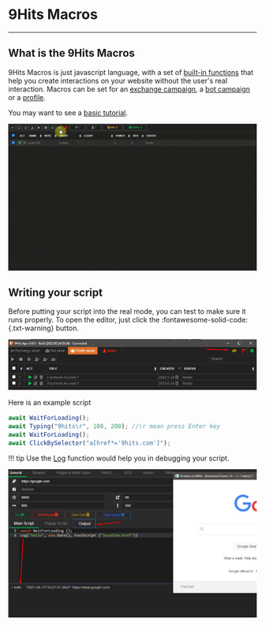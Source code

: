 # 9Hits Macros

---------

## What is the 9Hits Macros
9Hits Macros is just javascript language, with a set of [built-in functions](functions.md) that help you create interactions on your website without the user's real interaction. Macros can be set for an [exchange campaign](../9hits-app/exchange/manage-campaign.md#macros), a [bot campaign](../9hits-app/bot/manage-campaign.md) or a [profile](../9hits-app/profile-mode.md).

You may want to see a [basic tutorial](https://forum.9hits.com/threads/9hits-macros-for-beginer.938/).

![Macros Demo](../imgs/macros-demo.gif)

## Writing your script
Before putting your script into the real mode, you can test to make sure it runs properly. To open the editor, just click the :fontawesome-solid-code:{.txt-warning} button.

![Open Macro Editor](../imgs/open-macro-editor.png)

Here is an example script
``` js linenums="1"
await WaitForLoading();
await Typing("9hits\r", 100, 200); //\r mean press Enter key
await WaitForLoading();
await ClickBySelector("a[href*='9hits.com']");
```

!!! tip
    Use the [Log](functions.md#log) function would help you in debugging your script.

![Log function](../imgs/macro-debug.png)